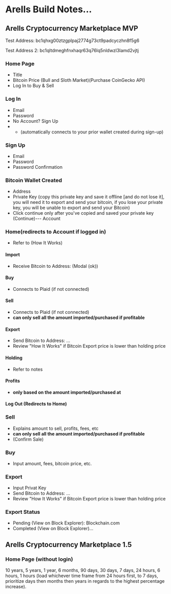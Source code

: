 # Arells Build Notes...

## Arells Cryptocurrency Marketplace MVP

Test Address: bc1qhxg00ztzgplpaj2774g73ct9padcyczhn8f5g6

Test Address 2: bc1qltdmeghfnxhaqr63q76lq5nldwzl3lamd2vjtj

### Home Page
- Title
- Bitcoin Price (Bull and Sloth Market)(Purchase CoinGecko API)
- Log In to Buy & Sell

### Log In
- Email
- Password
- No Account? Sign Up
- - (automatically connects to your prior wallet created during sign-up)

### Sign Up
- Email
- Password
- Password Confirmation

### Bitcoin Wallet Created
- Address
- Private Key (copy this private key and save it offline [and do not lose it], you will need it to export and send your bitcoin, if you lose your private key, you will be unable to export and send your Bitcoin)
- Click continue only after you've copied and saved your private key (Continue)--- Account

### Home(redirects to Account if logged in)
- Refer to (How It Works)

 #### Import
 - Receive Bitcoin to Address: (Modal (ok))

 #### Buy
 - Connects to Plaid (if not connected)

 #### Sell
 - Connects to Plaid (if not connected)
 - **can only sell all the amount imported/purchased if profitable**

 #### Export
 - Send Bitcoin to Address: ...
 - Review "How It Works" if Bitcoin Export price is lower than holding price

 #### Holding
 - Refer to notes

 #### Profits
 - **only based on the amount imported/purchased at**

 #### Log Out (Redirects to Home)

### Sell
- Explains amount to sell, profits, fees, etc
- **can only sell all the amount imported/purchased if profitable**
- (Confirm Sale)

### Buy
- Input amount, fees, bitcoin price, etc.

### Export
- Input Privat Key
- Send Bitcoin to Address: ...
- Review "How It Works" if Bitcoin Export price is lower than holding price

### Export Status
- Pending (View on Block Explorer): Blockchain.com
- Completed (View on Block Explorer)...


## Arells Cryptocurrency Marketplace 1.5

### Home Page (without login)
10 years, 5 years, 1 year, 6 months, 90 days, 30 days, 7 days, 24 hours, 6 hours, 1 hours (load whichever time frame from 24 hours first, to 7 days, prioritize days then months then years in regards to the highest percentage increase).
